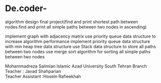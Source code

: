 # De.coder-
algorithm design final project(find and print shortest path between nodes.find and print all simple paths between two nodes in ascending)

implement graph with adjacency matrix
use priority queue data structure to increase algorithm performance 
implement priority queue data structure with min heap tree data structure
use Stack data structure to store all paths between two nodes
use merge sort algorithm for sorting all simple paths between two nodes

Mohammadreza Salimian 
Islamic Azad University South Tehran Branch
Teacher : Javad Shahparian  
Teacher Assistant :Hosein Rafieekhah
